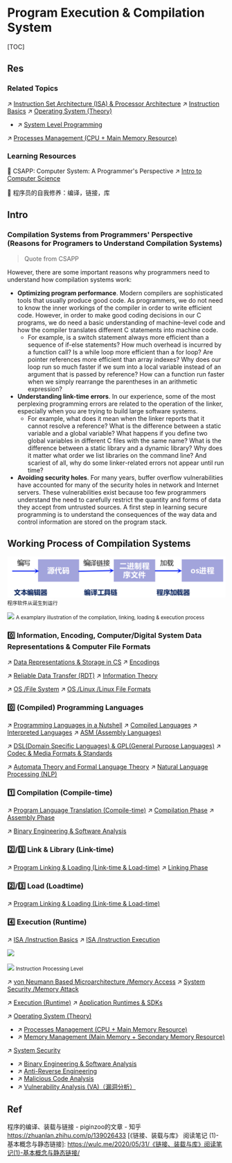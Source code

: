 # Program Execution & Compilation System

[TOC]



## Res
### Related Topics
↗ [Instruction Set Architecture (ISA) & Processor Architecture](../🧬%20Computer%20System/Computer%20Architecture/Instruction%20Set%20Architecture%20(ISA)%20&%20Processor%20Architecture/Instruction%20Set%20Architecture%20(ISA)%20&%20Processor%20Architecture.md)
↗ [Instruction Basics](../🧬%20Computer%20System/Computer%20Architecture/Instruction%20Set%20Architecture%20(ISA)%20&%20Processor%20Architecture/📌%20Instruction%20Basics/Instruction%20Basics.md)
↗ [Operating System (Theory)](../🧬%20Computer%20System/Operating%20System%20(Theory)/Operating%20System%20(Theory).md)
- ↗ [System Level Programming](../🥷🏼%20Operating%20System%20(Engineering)/📟%20System%20Level%20Programming/System%20Level%20Programming.md)

↗ [Processes Management (CPU + Main Memory Resource)](../🧬%20Computer%20System/Operating%20System%20(Theory)/Processes%20Management%20(CPU%20+%20Main%20Memory%20Resource)/Processes%20Management%20(CPU%20+%20Main%20Memory%20Resource).md)


### Learning Resources
📖 CSAPP: Computer System: A Programmer's Perspective
↗ [Intro to Computer Science](../../🗺%20CS_Overview/💋%20Intro%20to%20Computer%20Science/Intro%20to%20Computer%20Science.md)

📖 程序员的自我修养：编译，链接，库



## Intro
### Compilation Systems from Programmers' Perspective (Reasons for Programers to Understand Compilation Systems)
> Quote from CSAPP

However, there are some important reasons why programmers need to understand how compilation systems work:
- **Optimizing program performance**. Modern compilers are sophisticated tools that usually produce good code. As programmers, we do not need to know the inner workings of the compiler in order to write efficient code. However, in order to make good coding decisions in our C programs, we do need a basic understanding of machine-level code and how the compiler translates different C statements into machine code.
	- For example, is a switch statement always more efficient than a sequence of if-else statements? How much overhead is incurred by a function call? Is a while loop more efficient than a for loop? Are pointer references more efficient than array indexes? Why does our loop run so much faster if we sum into a local variable instead of an argument that is passed by reference? How can a function run faster when we simply rearrange the parentheses in an arithmetic expression?
- **Understanding link-time errors**. In our experience, some of the most perplexing programming errors are related to the operation of the linker, especially when you are trying to build large software systems. 
	- For example, what does it mean when the linker reports that it cannot resolve a reference? What is the difference between a static variable and a global variable? What happens if you define two global variables in different C files with the same name? What is the difference between a static library and a dynamic library? Why does it matter what order we list libraries on the command line? And scariest of all, why do some linker-related errors not appear until run time? 
- **Avoiding security holes**. For many years, buffer overflow vulnerabilities have accounted for many of the security holes in network and Internet servers. These vulnerabilities exist because too few programmers understand the need to carefully restrict the quantity and forms of data they accept from untrusted sources. A first step in learning secure programming is to understand the consequences of the way data and control information are stored on the program stack.



## Working Process of Compilation Systems
![](../../../Assets/Pics/Screenshot%202024-02-15%20at%207.49.06PM.png)
<small>程序软件从诞生到运行</small>

![](../../../../../../Assets/Pics/Screenshot%202023-05-22%20at%209.50.58%20PM.png)
<small>A examplary illustration of the compilation, linking, loading & execution process</small>

### 0️⃣ Information, Encoding, Computer/Digital System Data Representations & Computer File Formats
↗ [Data Representations & Storage in CS](../../🗺%20CS_Overview/💋%20Intro%20to%20Computer%20Science/😤%20Information,%20Data,%20Number%20and%20Math%20in%20Digital%20Systems/Data%20Representations%20&%20Storage%20in%20CS.md)
↗ [Encodings](../../🗺%20CS_Overview/💋%20Intro%20to%20Computer%20Science/😤%20Information,%20Data,%20Number%20and%20Math%20in%20Digital%20Systems/Encodings.md)

↗ [Reliable Data Transfer (RDT)](../🏎️%20Computer%20Networking%20and%20Communication/📌%20Computer%20Networking%20Basics/Reliable%20Data%20Transfer%20(RDT)/Reliable%20Data%20Transfer%20(RDT).md)
↗ [Information Theory](../../../🧮%20Math%20&%20Theoretical%20Computer%20Science%20(TCS)/Information%20Theory/Information%20Theory.md)

↗ [OS /File System](../🧬%20Computer%20System/Operating%20System%20(Theory)/IO%20System/IO%20Generality%20(via%20Abstraction)/File%20&%20File%20System/File%20&%20File%20System.md)
↗ [OS /Linux /Linux File Formats](../🥷🏼%20Operating%20System%20(Engineering)/Linux%20(Derived%20From%20UNIX%20Family)/🔩%20Linux%20Kernel/Linux%20IO%20&%20Files%20Management/🤔%20Linux%20File%20System/Linux%20File%20Types%20&%20Formats/Linux%20File%20Types%20&%20Formats.md)


### 0️⃣ (Compiled) Programming Languages
↗ [Programming Languages in a Nutshell](../👩‍💻%20Programming%20Methodology%20and%20Languages/Programming%20Languages%20in%20a%20Nutshell.md)
↗ [Compiled Languages](../👩‍💻%20Programming%20Methodology%20and%20Languages/Compiled%20Languages/Compiled%20Languages.md)
↗ [Interpreted Languages](../👩‍💻%20Programming%20Methodology%20and%20Languages/Interpreted%20Languages/Interpreted%20Languages.md)
↗ [ASM (Assembly Languages)](../👩‍💻%20Programming%20Methodology%20and%20Languages/ASM%20(Assembly%20Languages)/ASM%20(Assembly%20Languages).md)

↗ [DSL(Domain Specific Languages) & GPL(General Purpose Languages)](../👩‍💻%20Programming%20Methodology%20and%20Languages/🪁%20DSL(Domain%20Specific%20Languages)%20&%20GPL(General%20Purpose%20Languages)/DSL(Domain%20Specific%20Languages)%20&%20GPL(General%20Purpose%20Languages).md)
↗ [Codec & Media Formats & Standards](../👩‍💻%20Programming%20Methodology%20and%20Languages/Codec%20&%20Media%20Formats%20&%20Standards/Codec%20&%20Media%20Formats%20&%20Standards.md)

↗ [Automata Theory and Formal Language Theory](../../../🧮%20Math%20&%20Theoretical%20Computer%20Science%20(TCS)/🤼‍♀️%20Mathematical%20Logics/😶‍🌫️%20Theory%20of%20Computation/Automata%20Theory%20and%20Formal%20Language%20Theory/Automata%20Theory%20and%20Formal%20Language%20Theory.md)
↗ [Natural Language Processing (NLP)](../../../Artificial%20Intelligence/Natural%20Language%20Processing%20(NLP)/Natural%20Language%20Processing%20(NLP).md)


### 1️⃣ Compilation (Compile-time)
↗ [Program Language Translation (Compile-time)](🚮%20Program%20Language%20Translation%20(Compile-time)/Program%20Language%20Translation%20(Compile-time).md)
↗ [Compilation Phase](🚮%20Program%20Language%20Translation%20(Compile-time)/Compilation%20Phase/Compilation%20Phase.md)
↗ [Assembly Phase](🚮%20Program%20Language%20Translation%20(Compile-time)/Assembly%20Phase/Assembly%20Phase.md)

↗ [Binary Engineering & Software Analysis](../../CyberSecurity/🥇%20Best%20Practice/🪆%20Binary%20Engineering%20&%20Software%20Analysis/Binary%20Engineering%20&%20Software%20Analysis.md)


### 2️⃣/3️⃣ Link & Library (Link-time)
↗ [Program Linking & Loading (Link-time & Load-time)](🚽%20Program%20Linking%20&%20Loading%20(Link-time%20&%20Load-time)/Program%20Linking%20&%20Loading%20(Link-time%20&%20Load-time).md)
↗ [Linking Phase](🚽%20Program%20Linking%20&%20Loading%20(Link-time%20&%20Load-time)/Linking%20Phase/Linking%20Phase.md)


### 2️⃣/3️⃣ Load (Loadtime)
↗ [Program Linking & Loading (Link-time & Load-time)](🚽%20Program%20Linking%20&%20Loading%20(Link-time%20&%20Load-time)/Program%20Linking%20&%20Loading%20(Link-time%20&%20Load-time).md)


### 4️⃣ Execution (Runtime)
↗ [ISA /Instruction Basics](../🧬%20Computer%20System/Computer%20Architecture/Instruction%20Set%20Architecture%20(ISA)%20&%20Processor%20Architecture/📌%20Instruction%20Basics/Instruction%20Basics.md)
↗ [ISA /Instruction Execution](🧙🏿‍♀️%20Execution%20(Runtime)/Instruction%20Execution/Instruction%20Execution.md)

![](../../../../../../../Assets/Pics/Screenshot%202023-03-03%20at%209.05.51%20AM.png)

![](../../../../../../../Assets/Pics/Screenshot%202023-03-21%20at%209.12.25%20PM.png)
<small>Instruction Processing Level</small>

↗ [von Neumann Based Microarchitecture /Memory Access](🧙🏿‍♀️%20Execution%20(Runtime)/Instruction%20Execution/Memory%20Access.md)
↗ [System Security /Memory Attack](../../../CyberSecurity/System%20Security/Operating%20System%20Security/Memory%20Attack/Memory%20Attack.md)

↗ [Execution (Runtime)](🧙🏿‍♀️%20Execution%20(Runtime)/Execution%20(Runtime).md)
↗ [Application Runtimes & SDKs](../👩‍💻%20Programming%20Methodology%20and%20Languages/🛠️%20Programming%20Tools%20Chain/🚠%20Application%20Runtimes%20&%20SDKs/Application%20Runtimes%20&%20SDKs.md)

↗ [Operating System (Theory)](../🧬%20Computer%20System/Operating%20System%20(Theory)/Operating%20System%20(Theory).md)
- ↗ [Processes Management (CPU + Main Memory Resource)](../🧬%20Computer%20System/Operating%20System%20(Theory)/Processes%20Management%20(CPU%20+%20Main%20Memory%20Resource)/Processes%20Management%20(CPU%20+%20Main%20Memory%20Resource).md)
- ↗ [Memory Management (Main Memory + Secondary Memory Resource)](../🧬%20Computer%20System/Operating%20System%20(Theory)/Memory%20Management%20(Main%20Memory%20+%20Secondary%20Memory%20Resource)/Memory%20Management%20(Main%20Memory%20+%20Secondary%20Memory%20Resource).md)

↗ [System Security](../../../CyberSecurity/System%20Security/System%20Security.md)
- ↗ [Binary Engineering & Software Analysis](../../CyberSecurity/🥇%20Best%20Practice/🪆%20Binary%20Engineering%20&%20Software%20Analysis/Binary%20Engineering%20&%20Software%20Analysis.md)
- ↗ [Anti-Reverse Engineering](../../CyberSecurity/🥇%20Best%20Practice/🪆%20Binary%20Engineering%20&%20Software%20Analysis/Anti-Reverse%20Engineering/Anti-Reverse%20Engineering.md)
- ↗ [Malicious Code Analysis](../../CyberSecurity/🥇%20Best%20Practice/🪆%20Binary%20Engineering%20&%20Software%20Analysis/Malicious%20Code%20Analysis/Malicious%20Code%20Analysis.md)
- ↗ [Vulnerability Analysis (VA)（漏洞分析）](../../CyberSecurity/🏰%20Cybersecurity%20Basics%20&%20InfoSec/🏹%20Vulnerability/Vulnerability%20Analysis%20(VA)（漏洞分析）/Vulnerability%20Analysis%20(VA)（漏洞分析）.md)



## Ref
[Execution (computing) | Wikipedia]: https://en.wikipedia.org/wiki/Execution_(computing)

程序的编译、装载与链接 - piginzoo的文章 - 知乎 https://zhuanlan.zhihu.com/p/139026433
[《链接、装载与库》 阅读笔记 (1)- 基本概念与静态链接]: https://wulc.me/2020/05/31/《链接、装载与库》阅读笔记(1)-基本概念与静态链接/

[高级语言的编译：链接及装载过程介绍]: https://tech.meituan.com/2015/01/22/linker.html
[《程序员的自我修养》——全书思维导图（上）]: https://www.zhihu.com/tardis/zm/art/111682188?source_id=1003